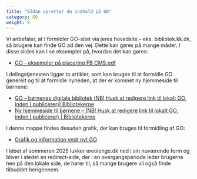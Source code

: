 ```yaml
---
title: "Sådan opretter du indhold på GO"
category: GO
weight: 8
---
```


Vi anbefaler, at I formidler GO-sitet via jeres hovedsite – eks. bibliotek.kk.dk, så brugere kan finde GO ad den vej. Dette kan gøres på mange måder. 
I disse slides kan I se eksempler på, hvordan det kan gøres: 
- [GO - eksempler på placering FB CMS.pdf](https://detdigitalefolkebibliotek.sharepoint.com/:b:/s/BibliotekernesNationaleRedaktion/EUppdEgewVRHpDMBauouPE4BWaOjQEcZUjfGuCqkwpqi5A?e=J7UiLw) 

I delingstjenesten ligger to artikler, som kan bruges til at formidle GO generelt og til at formidle nyheden, at der er kommet ny hjemmeside til børnene:
- [GO – børnenes digitale bibliotek (NB! Husk at redigere link til lokalt GO, inden I publicerer)| Bibliotekerne](https://delingstjenesten.dk/artikler/go-bornenes-digitale-bibliotek-nb-husk-redigere-link-til-lokalt-go-inden-i-publicerer)
- [Ny hjemmeside til børnene – (NB! Husk at redigere link til lokalt GO, inden I publicerer) | Bibliotekerne](https://delingstjenesten.dk/artikler/ny-hjemmeside-til-bornene-nb-husk-redigere-link-til-lokalt-go-inden-i-publicerer) 

I denne mappe findes desuden grafik, der kan bruges til formidling af GO: 
- [Grafik og information vedr nyt GO](https://detdigitalefolkebibliotek.sharepoint.com/:f:/s/BibliotekernesNationaleRedaktion/EmtmxoCW44RKrm_4GbEGQXkBxLVry4g_z-UkEGJPtNbrew?e=g6MpoS)

I løbet af sommeren 2025 lukker ereolengo.dk ned i sin nuværende form og bliver i stedet en redirect-side, der i en overgangsperiode leder brugerne hen på den lokale side, de hører til, så mange brugere vil også finde tilbuddet herigennem.
